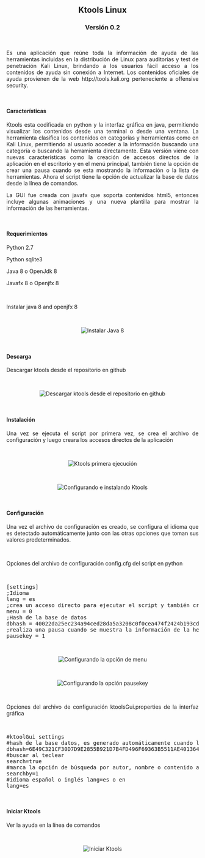 
<h2 align="center">Ktools Linux</h2>
<h3 align="center">Versión 0.2</h3><br>
<p align="justify">Es una aplicación que reúne toda la información de ayuda de las herramientas incluidas en la distribución de Linux para auditorias y test de penetración Kali Linux, brindando a los usuarios fácil acceso a los contenidos de ayuda sin conexión a Internet. Los contenidos oficiales de ayuda provienen de la web http://tools.kali.org perteneciente a offensive security. </p>
<br>
<h4 align="left">Características</h4>
<p align="justify">Ktools esta codificada en python y la interfaz gráfica en java, permitiendo visualizar los contenidos desde una terminal o desde una ventana. La herramienta clasifica los contenidos en categorías y herramientas como en Kali Linux, permitiendo al usuario acceder a la información buscando una categoría o buscando la herramienta directamente. Esta versión viene con nuevas características como la creación de accesos directos de la aplicación en el escritorio y en el menú principal, también tiene la opción de crear una pausa cuando se esta mostrando la información o la lista de herramientas. Ahora el script tiene la opción de actualizar la base de datos desde la línea de comandos.</p>
<p align="justify">La GUI fue creada con javafx que soporta contenidos html5, entonces incluye algunas animaciones y una nueva plantilla para mostrar la información de las herramientas.</p>
<br>
<h4 align="left">Requerimientos</h4>
<p align="justify">Python 2.7</p>
<p align="justify">Python sqlite3</p>
<p align="justify">Java 8 o OpenJdk 8</p>
<p align="justify">Javafx 8 o Openjfx 8</p>
<br>
<p>Instalar java 8 and openjfx 8</p>
<br>
<p align="center"><img title="Instalar Java 8" src="https://4.bp.blogspot.com/-uDinyAevxBQ/WszpuFKm-oI/AAAAAAAAAV8/xxHSUyYF8oAOV3LiSbal7T0Y_8rjxKcaQCLcBGAs/s1600/install%2B1.png"></p>
<br>
<h4 align="left">Descarga</h4>
<p align="justify">Descargar ktools desde el repositorio en github</p>
<br>
<p align="center"><img title="Descargar ktools desde el repositorio en github" src="https://2.bp.blogspot.com/-k7vaLfJ3QtA/WszqujbYX4I/AAAAAAAAAWE/B71VmnFzsMUYKoFVaP73iDfcUDWLqV6_gCLcBGAs/s1600/install%2B2.png"></p>
<br>
<h4 align="left">Instalación</h4>
<p align="justify">Una vez se ejecuta el script por primera vez, se crea el archivo de configuración y luego creara los accesos directos de la aplicación</p>
<br>
<p align="center"><img title="Ktools primera ejecución" src="https://3.bp.blogspot.com/-_6KD-fjZSVk/Ws0OZ3LVKEI/AAAAAAAAAYw/1UpHvyxmak0CHl7xukzgmlTxSptEyyCbACLcBGAs/s1600/installes1.png">
</p>
<br>
<p align="center">
<img title="Configurando e instalando Ktools" src="https://raw.githubusercontent.com/f0rk1/ktools-linux/master/img/es/install.gif">
</p>
<br>
<h4 align="left">Configuración</h4>
<p align="justify">Una vez el archivo de configuración es creado, se configura el idioma que es detectado automáticamente junto con las otras opciones que toman sus valores predeterminados.</p>
<br>
<p align="justify">Opciones del archivo de configuración config.cfg del script en python</p>
<br>
<p align="justify">
<pre>
[settings]
;Idioma
lang = es
;crea un acceso directo para ejecutar el script y también crea los menús del programa en el escritorio y en el menú principal
menu = 0
;Hash de la base de datos
dbhash = 40022da25ec234a94ced28da5a3208c0f0cea474f2424b193cdb606ea7189336
;realiza una pausa cuando se muestra la información de la herramienta o cuando se listan todas las herramientas, debe presionar enter para continuar o q para salir
pausekey = 1
</pre>
</p>
<br>
<p align="center">
<img title="Configurando la opción de menu" src="https://raw.githubusercontent.com/f0rk1/ktools-linux/master/img/es/config.gif">
</p>
<br>
<p align="center">
<img title="Configurando la opción pausekey" src="https://raw.githubusercontent.com/f0rk1/ktools-linux/master/img/es/config2.gif">
</p>
<br>
<p align="justify">Opciones del archivo de configuración ktoolsGui.properties de la interfaz gráfica</p>
<br>
<p align="justify">
<pre>
#ktoolGui settings
#hash de la base datos, es generado automáticamente cuando la base de datos cambia
dbhash=6E49C321CF30D7D9E2855B921D7B4FD496F69363B5511AE4013649CF020BE7FB
#buscar al teclear 
search=true
#marca la opción de búsqueda por autor, nombre o contenido al iniciar la aplicación, 1=autor 2=nombre 3=contenido
searchby=1
#idioma español o inglés lang=es o en
lang=es
</pre>
</p>
<br>
<h4 align="left">Iniciar Ktools</h4>
<p align="justify">Ver la ayuda en la línea de comandos</p>
<br>
<p align="center">
<img title="Iniciar Ktools" src="https://3.bp.blogspot.com/-7TQQs6qoPwA/Ws0R6Tpr7II/AAAAAAAAAZM/llcTzPe-2KcIl-Jg6lG-jjyJ2j2ugE9cACLcBGAs/s1600/installes2.png"></p>
<br>
